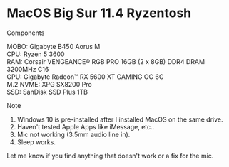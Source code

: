 # MacOS Big Sur 11.4 Ryzentosh

Components

MOBO: Gigabyte B450 Aorus M<br />
CPU: Ryzen 5 3600<br />
RAM: Corsair VENGEANCE® RGB PRO 16GB (2 x 8GB) DDR4 DRAM 3200MHz C16<br />
GPU: Gigabyte Radeon™ RX 5600 XT GAMING OC 6G<br />
M.2 NVME: XPG SX8200 Pro<br />
SSD: SanDisk SSD Plus 1TB<br />

Note

1. Windows 10 is pre-installed after I installed MacOS on the same drive.<br />
2. Haven't tested Apple Apps like iMessage, etc..<br />
3. Mic not working (3.5mm audio line in).<br />
4. Sleep works.<br />

Let me know if you find anything that doesn't work or a fix for the mic.
